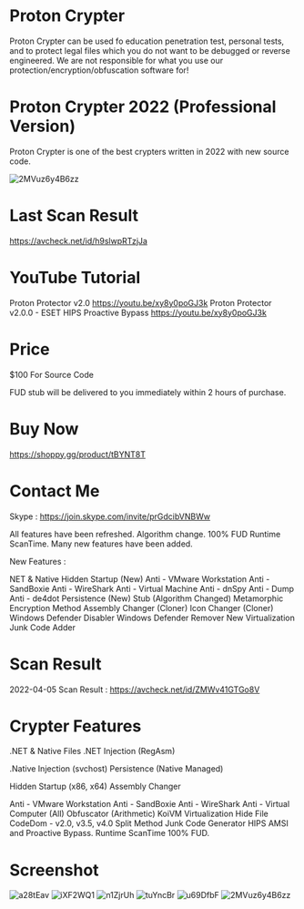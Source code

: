# Proton Crypter

Proton Crypter can be used fo education penetration test, personal tests, and to protect legal files which you do not want to be debugged or reverse engineered. We are not responsible for what you use our protection/encryption/obfuscation software for!

# Proton Crypter 2022 (Professional Version)

Proton Crypter is one of the best crypters written in 2022 with new source code. 

![2MVuz6y4B6zz](https://i.imgur.com/5c5HCoE.jpg)

# Last Scan Result 

https://avcheck.net/id/h9slwpRTzjJa

# YouTube Tutorial 

Proton Protector v2.0 https://youtu.be/xy8y0poGJ3k
Proton Protector v2.0.0 - ESET HIPS Proactive Bypass https://youtu.be/xy8y0poGJ3k

# Price 

$100 For Source Code

FUD stub will be delivered to you immediately within 2 hours of purchase.

# Buy Now

https://shoppy.gg/product/tBYNT8T

# Contact Me

Skype : https://join.skype.com/invite/prGdcibVNBWw

All features have been refreshed. Algorithm change. 100% FUD Runtime ScanTime.  Many new features have been added.

New Features : 

NET & Native
Hidden Startup (New)
Anti - VMware Workstation
Anti - SandBoxie
Anti - WireShark
Anti - Virtual Machine
Anti - dnSpy
Anti - Dump
Anti - de4dot
Persistence (New)
Stub (Algorithm Changed)
Metamorphic Encryption Method
Assembly Changer (Cloner)
Icon Changer (Cloner)
Windows Defender Disabler
Windows Defender Remover
New Virtualization
Junk Code Adder


# Scan Result
2022-04-05 Scan Result : https://avcheck.net/id/ZMWv41GTGo8V

# Crypter Features

.NET & Native Files .NET Injection (RegAsm)

.Native Injection (svchost) Persistence (Native Managed)

Hidden Startup (x86, x64) Assembly Changer

Anti - VMware Workstation Anti - SandBoxie Anti - WireShark Anti - Virtual Computer (All) Obfuscator (Arithmetic) KoiVM Virtualization Hide File CodeDom - v2.0, v3.5, v4.0 Split Method Junk Code Generator HIPS AMSI and Proactive Bypass. Runtime ScanTime 100% FUD.

# Screenshot

![a28tEav](https://user-images.githubusercontent.com/67174288/152075108-aa7d3df0-3405-45a8-8071-b17916ccc6b1.jpg)
![iXF2WQ1](https://user-images.githubusercontent.com/67174288/152075111-bf5fba39-b462-40bf-a903-f3ad91e336b3.png)
![n1ZjrUh](https://user-images.githubusercontent.com/67174288/152075114-66d353f1-d906-47ad-a19c-cf902e33e681.png)
![tuYncBr](https://user-images.githubusercontent.com/67174288/152075117-9f1179c4-5367-40cb-8e48-5dc777b0fa32.png)
![u69DfbF](https://user-images.githubusercontent.com/67174288/152075119-170a4f27-cb79-4614-8b41-7515918319c4.png)
![2MVuz6y4B6zz](https://user-images.githubusercontent.com/67174288/152093521-1707af92-f022-4a7c-9c40-c1579f4d072e.png)

